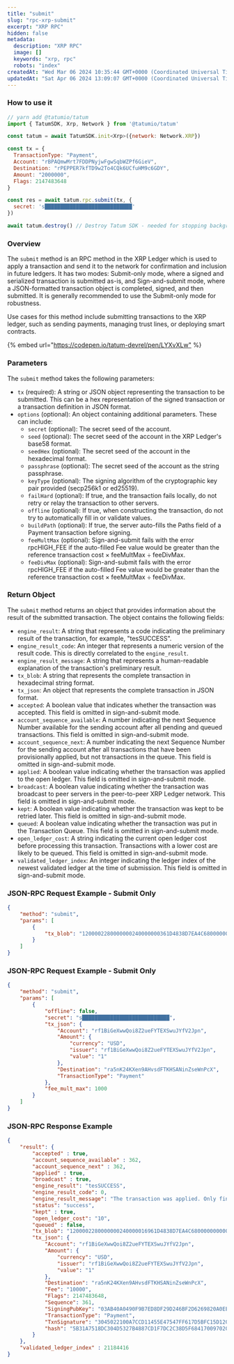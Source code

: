 ```yaml
---
title: "submit"
slug: "rpc-xrp-submit"
excerpt: "XRP RPC"
hidden: false
metadata: 
  description: "XRP RPC"
  image: []
  keywords: "xrp, rpc"
  robots: "index"
createdAt: "Wed Mar 06 2024 10:35:44 GMT+0000 (Coordinated Universal Time)"
updatedAt: "Sat Apr 06 2024 13:09:07 GMT+0000 (Coordinated Universal Time)"
---
```




### How to use it

```javascript
// yarn add @tatumio/tatum
import { TatumSDK, Xrp, Network } from '@tatumio/tatum'

const tatum = await TatumSDK.init<Xrp>({network: Network.XRP})

const tx = {
  TransactionType: "Payment",
  Account: "rBPAQmwMrt7FDDPNyjwFgwSqbWZPf6GieV",
  Destination: "rPEPPER7kfTD9w2To4CQk6UCfuHM9c6GDY",
  Amount: "2000000",
  Flags: 2147483648
}

const res = await tatum.rpc.submit(tx, {
  secret: 's████████████████████████████'
})

await tatum.destroy() // Destroy Tatum SDK - needed for stopping background jobs
```

### Overview

The `submit` method is an RPC method in the XRP Ledger which is used to apply a transaction and send it to the network for confirmation and inclusion in future ledgers. It has two modes: Submit-only mode, where a signed and serialized transaction is submitted as-is, and Sign-and-submit mode, where a JSON-formatted transaction object is completed, signed, and then submitted. It is generally recommended to use the Submit-only mode for robustness.

Use cases for this method include submitting transactions to the XRP ledger, such as sending payments, managing trust lines, or deploying smart contracts.

{% embed url="<https://codepen.io/tatum-devrel/pen/LYXvXLw"> %}

### Parameters

The `submit` method takes the following parameters:

- `tx` (required): A string or JSON object representing the transaction to be submitted. This can be a hex representation of the signed transaction or a transaction definition in JSON format.
- `options` (optional): An object containing additional parameters. These can include:
  - `secret` (optional): The secret seed of the account.
  - `seed` (optional): The secret seed of the account in the XRP Ledger's base58 format.
  - `seedHex` (optional): The secret seed of the account in the hexadecimal format.
  - `passphrase` (optional): The secret seed of the account as the string passphrase.
  - `keyType` (optional): The signing algorithm of the cryptographic key pair provided (secp256k1 or ed25519).
  - `failHard` (optional): If true, and the transaction fails locally, do not retry or relay the transaction to other servers.
  - `offline` (optional): If true, when constructing the transaction, do not try to automatically fill in or validate values.
  - `buildPath` (optional): If true, the server auto-fills the Paths field of a Payment transaction before signing.
  - `feeMultMax` (optional): Sign-and-submit fails with the error rpcHIGH\_FEE if the auto-filled Fee value would be greater than the reference transaction cost × feeMultMax ÷ feeDivMax.
  - `feeDivMax` (optional): Sign-and-submit fails with the error rpcHIGH\_FEE if the auto-filled Fee value would be greater than the reference transaction cost × feeMultMax ÷ feeDivMax.

### Return Object

The `submit` method returns an object that provides information about the result of the submitted transaction. The object contains the following fields:

- `engine_result`: A string that represents a code indicating the preliminary result of the transaction, for example, "tesSUCCESS".
- `engine_result_code`: An integer that represents a numeric version of the result code. This is directly correlated to the `engine_result`.
- `engine_result_message`: A string that represents a human-readable explanation of the transaction's preliminary result.
- `tx_blob`: A string that represents the complete transaction in hexadecimal string format.
- `tx_json`: An object that represents the complete transaction in JSON format.
- `accepted`: A boolean value that indicates whether the transaction was accepted. This field is omitted in sign-and-submit mode.
- `account_sequence_available`: A number indicating the next Sequence Number available for the sending account after all pending and queued transactions. This field is omitted in sign-and-submit mode.
- `account_sequence_next`: A number indicating the next Sequence Number for the sending account after all transactions that have been provisionally applied, but not transactions in the queue. This field is omitted in sign-and-submit mode.
- `applied`: A boolean value indicating whether the transaction was applied to the open ledger. This field is omitted in sign-and-submit mode.
- `broadcast`: A boolean value indicating whether the transaction was broadcast to peer servers in the peer-to-peer XRP Ledger network. This field is omitted in sign-and-submit mode.
- `kept`: A boolean value indicating whether the transaction was kept to be retried later. This field is omitted in sign-and-submit mode.
- `queued`: A boolean value indicating whether the transaction was put in the Transaction Queue. This field is omitted in sign-and-submit mode.
- `open_ledger_cost`: A string indicating the current open ledger cost before processing this transaction. Transactions with a lower cost are likely to be queued. This field is omitted in sign-and-submit mode.
- `validated_ledger_index`: An integer indicating the ledger index of the newest validated ledger at the time of submission. This field is omitted in sign-and-submit mode.

### JSON-RPC Request Example - Submit Only

```json
{
    "method": "submit",
    "params": [
        {
            "tx_blob": "1200002280000000240000000361D4838D7EA4C6800000000000000000000000000055534400000000004B4E9C06F24296074F7BC48F92A97916C6DC5EA968400000000000000A732103AB40A0490F9B7ED8DF29D246BF2D6269820A0EE7742ACDD457BEA7C7D0931EDB74473045022100D184EB4AE5956FF600E7536EE459345C7BBCF097A84CC61A93B9AF7197EDB98702201CEA8009B7BEEBAA2AACC0359B41C427C1C5B550A4CA4B80CF2174AF2D6D5DCE81144B4E9C06F24296074F7BC48F92A97916C6DC5EA983143E9D4A2B8AA0780F682D136F7A56D6724EF53754"
        }
    ]
}
```

### JSON-RPC Request Example - Submit Only

```json
{
    "method": "submit",
    "params": [
        {
            "offline": false,
            "secret": "s████████████████████████████",
            "tx_json": {
                "Account": "rf1BiGeXwwQoi8Z2ueFYTEXSwuJYfV2Jpn",
                "Amount": {
                    "currency": "USD",
                    "issuer": "rf1BiGeXwwQoi8Z2ueFYTEXSwuJYfV2Jpn",
                    "value": "1"
                },
                "Destination": "ra5nK24KXen9AHvsdFTKHSANinZseWnPcX",
                "TransactionType": "Payment"
            },
            "fee_mult_max": 1000
        }
    ]
}
```

### JSON-RPC Response Example

```json
{
    "result": {
        "accepted" : true,
        "account_sequence_available" : 362,
        "account_sequence_next" : 362,
        "applied" : true,
        "broadcast" : true,
        "engine_result": "tesSUCCESS",
        "engine_result_code": 0,
        "engine_result_message": "The transaction was applied. Only final in a validated ledger.",
        "status": "success",
        "kept" : true,
        "open_ledger_cost": "10",
        "queued" : false,
        "tx_blob": "1200002280000000240000016961D4838D7EA4C6800000000000000000000000000055534400000000004B4E9C06F24296074F7BC48F92A97916C6DC5EA9684000000000002710732103AB40A0490F9B7ED8DF29D246BF2D6269820A0EE7742ACDD457BEA7C7D0931EDB74473045022100A7CCD11455E47547FF617D5BFC15D120D9053DFD0536B044F10CA3631CD609E502203B61DEE4AC027C5743A1B56AF568D1E2B8E79BB9E9E14744AC87F38375C3C2F181144B4E9C06F24296074F7BC48F92A97916C6DC5EA983143E9D4A2B8AA0780F682D136F7A56D6724EF53754",
        "tx_json": {
            "Account": "rf1BiGeXwwQoi8Z2ueFYTEXSwuJYfV2Jpn",
            "Amount": {
                "currency": "USD",
                "issuer": "rf1BiGeXwwQoi8Z2ueFYTEXSwuJYfV2Jpn",
                "value": "1"
            },
            "Destination": "ra5nK24KXen9AHvsdFTKHSANinZseWnPcX",
            "Fee": "10000",
            "Flags": 2147483648,
            "Sequence": 361,
            "SigningPubKey": "03AB40A0490F9B7ED8DF29D246BF2D6269820A0EE7742ACDD457BEA7C7D0931EDB",
            "TransactionType": "Payment",
            "TxnSignature": "3045022100A7CCD11455E47547FF617D5BFC15D120D9053DFD0536B044F10CA3631CD609E502203B61DEE4AC027C5743A1B56AF568D1E2B8E79BB9E9E14744AC87F38375C3C2F1",
            "hash": "5B31A7518DC304D5327B4887CD1F7DC2C38D5F684170097020C7C9758B973847"
        }
    },
    "validated_ledger_index" : 21184416
}
```
